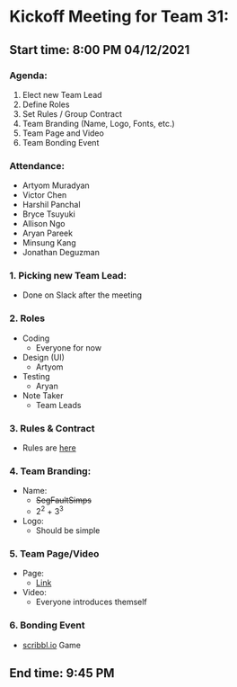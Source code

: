 # Kickoff Meeting for Team 31:
## Start time: 8:00 PM 04/12/2021

### Agenda: 
1. Elect new Team Lead
2. Define Roles
3. Set Rules / Group Contract
4. Team Branding (Name, Logo, Fonts, etc.)
5. Team Page and Video
6. Team Bonding Event

### Attendance: 
- Artyom Muradyan
- Victor Chen
- Harshil Panchal
- Bryce Tsuyuki
- Allison Ngo
- Aryan Pareek
- Minsung Kang 
- Jonathan Deguzman

### 1. Picking new Team Lead: 
- Done on Slack after the meeting

### 2. Roles
- Coding 
  - Everyone for now
- Design (UI)
  - Artyom
- Testing
  - Aryan
- Note Taker
  - Team Leads

### 3. Rules & Contract
- Rules are [here](/admin/misc/rules.md) 

### 4. Team Branding:
- Name: 
  - ~~SegFaultSimps~~
  - 2<sup>2</sup> + 3<sup>3</sup>
- Logo: 
  - Should be simple

### 5. Team Page/Video
- Page:
  - [Link](admin/../../team.md)
- Video:
  - Everyone introduces themself

### 6. Bonding Event
- [scribbl.io](https://skribbl.io/) Game

## End time: 9:45 PM